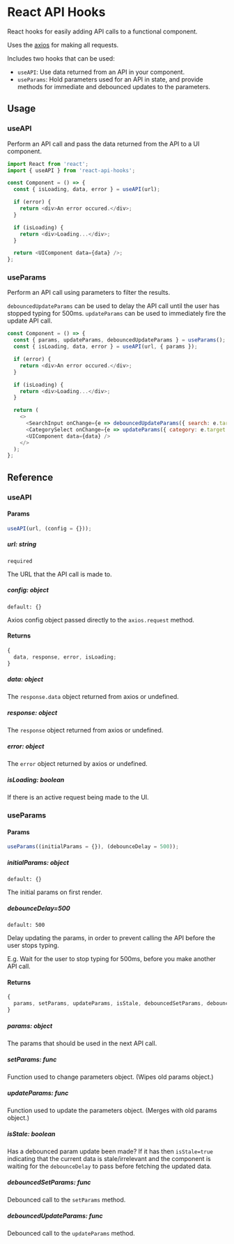 # React API Hooks

React hooks for easily adding API calls to a functional component.

Uses the [axios](https://github.com/axios/axios) for making all requests.

Includes two hooks that can be used:

- `useAPI`: Use data returned from an API in your component.
- `useParams`: Hold parameters used for an API in state, and provide methods for immediate and debounced updates to the parameters.

## Usage

### useAPI

Perform an API call and pass the data returned from the API to a UI component.

```javascript
import React from 'react';
import { useAPI } from 'react-api-hooks';

const Component = () => {
  const { isLoading, data, error } = useAPI(url);

  if (error) {
    return <div>An error occured.</div>;
  }

  if (isLoading) {
    return <div>Loading...</div>;
  }

  return <UIComponent data={data} />;
};
```

### useParams

Perform an API call using parameters to filter the results.

`debouncedUpdateParams` can be used to delay the API call until the user has stopped typing for 500ms.
`updateParams` can be used to immediately fire the update API call.

```javascript
const Component = () => {
  const { params, updateParams, debouncedUpdateParams } = useParams();
  const { isLoading, data, error } = useAPI(url, { params });

  if (error) {
    return <div>An error occured.</div>;
  }

  if (isLoading) {
    return <div>Loading...</div>;
  }

  return (
    <>
      <SearchInput onChange={e => debouncedUpdateParams({ search: e.target.value })} />
      <CategorySelect onChange={e => updateParams({ category: e.target.value })} />
      <UIComponent data={data} />
    </>
  );
};
```

## Reference

### useAPI

#### Params

```javascript
useAPI(url, (config = {}));
```

##### url: string

`required`

The URL that the API call is made to.

##### config: object

`default: {}`

Axios config object passed directly to the `axios.request` method.

#### Returns

```javascript
{
  data, response, error, isLoading;
}
```

##### data: object

The `response.data` object returned from axios or undefined.

##### response: object

The `response` object returned from axios or undefined.

##### error: object

The `error` object returned by axios or undefined.

##### isLoading: boolean

If there is an active request being made to the UI.

### useParams

#### Params

```javascript
useParams((initialParams = {}), (debounceDelay = 500));
```

##### initialParams: object

`default: {}`

The initial params on first render.

##### debounceDelay=500

`default: 500`

Delay updating the params, in order to prevent calling the API before the user stops typing.

E.g. Wait for the user to stop typing for 500ms, before you make another API call.

#### Returns

```javascript
{
  params, setParams, updateParams, isStale, debouncedSetParams, debouncedUpdateParams;
}
```

##### params: object

The params that should be used in the next API call.

##### setParams: func

Function used to change parameters object. (Wipes old params object.)

##### updateParams: func

Function used to update the parameters object. (Merges with old params object.)

##### isStale: boolean

Has a debounced param update been made? 
If it has then `isStale=true` indicating that the current data is stale/irrelevant and the component is
waiting for the `debounceDelay` to pass before fetching the updated data.

##### debouncedSetParams: func

Debounced call to the `setParams` method.

##### debouncedUpdateParams: func

Debounced call to the `updateParams` method.
